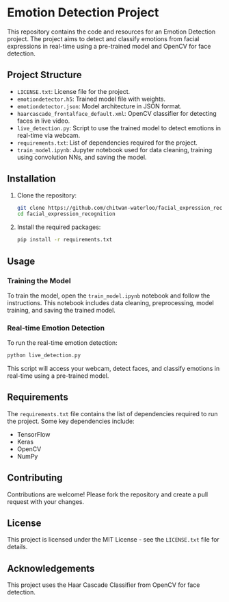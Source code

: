 # Emotion Detection Project

This repository contains the code and resources for an Emotion Detection project. The project aims to detect and classify emotions from facial expressions in real-time using a pre-trained model and OpenCV for face detection.

## Project Structure

- `LICENSE.txt`: License file for the project.
- `emotiondetector.h5`: Trained model file with weights.
- `emotiondetector.json`: Model architecture in JSON format.
- `haarcascade_frontalface_default.xml`: OpenCV classifier for detecting faces in live video.
- `live_detection.py`: Script to use the trained model to detect emotions in real-time via webcam.
- `requirements.txt`: List of dependencies required for the project.
- `train_model.ipynb`: Jupyter notebook used for data cleaning, training using convolution NNs, and saving the model.

## Installation

1. Clone the repository:
    ```bash
    git clone https://github.com/chitwan-waterloo/facial_expression_recognition.git
    cd facial_expression_recognition
    ```

2. Install the required packages:
    ```bash
    pip install -r requirements.txt
    ```

## Usage

### Training the Model

To train the model, open the `train_model.ipynb` notebook and follow the instructions. This notebook includes data cleaning, preprocessing, model training, and saving the trained model. 

### Real-time Emotion Detection

To run the real-time emotion detection:
```bash
python live_detection.py
```

This script will access your webcam, detect faces, and classify emotions in real-time using a pre-trained model.

## Requirements

The `requirements.txt` file contains the list of dependencies required to run the project. Some key dependencies include:

- TensorFlow
- Keras
- OpenCV
- NumPy

## Contributing

Contributions are welcome! Please fork the repository and create a pull request with your changes.

## License

This project is licensed under the MIT License - see the `LICENSE.txt` file for details.

## Acknowledgements

This project uses the Haar Cascade Classifier from OpenCV for face detection.